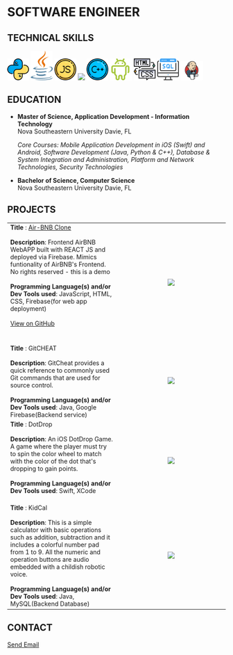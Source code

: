 # SOFTWARE ENGINEER 

## TECHNICAL SKILLS

<img src="images/reshot-icon-python-L432GEZMNS.svg" width="10%"/> <img src="images/java.svg" width="10%"/> <img src="images/reshot-icon-javascript-QPKNA94BZV.svg" width="10%"/> <img src="https://github.com/user-attachments/assets/94a12613-3202-4d23-9c15-23fc1ab6ffd0" width="10%"/> <img src="images/reshot-icon-cpp-K2ZLQP3RH8.svg" width="10%"/> <img src="images/reshot-icon-android-PRH35EK6VU.svg" width="10%"/> <img src="images/reshot-icon-coding-html.svg" width="10%"/>  <img src="images/reshot-icon-sql-server-KM3FTNEQ9X.svg" width="10%"/> <img src="images/jenkins.png" width="10%"/> <br>

## EDUCATION
-  **Master of Science, Application Development - Information Technology**<br>
    Nova Southeastern University Davie, FL <br>

    _Core Courses: Mobile Application Development in iOS (Swift) and Android, Software Development (Java, Python & C++), Database & System Integration and Administration, Platform and Network Technologies, Security Technologies_ <br>

-  **Bachelor of Science, Computer Science** <br>
  Nova Southeastern University Davie, FL<br>


## PROJECTS

<table> 
    <tr>
        <td valign="top" width="40%"> 
            <strong>Title </strong>: <a href="https://airbnb-clone-ab2ce.web.app">Air-BNB Clone</a> <br><br>
            <strong>Description</strong>: Frontend AirBNB WebAPP built with REACT JS and deployed via Firebase. Mimics funtionality of AirBNB's Frontend. No rights reserved - this is a demo<br><br> 
            <strong>Programming Language(s) and/or Dev Tools used</strong>: JavaScript, HTML, CSS, Firebase(for web app deployment)<br><br>
            <a href="https://github.com/crissyg/Airbnb-clone">View on GitHub</a> <br><br> 
            <br>
        </td>
        <td width="40%">
            <p align="center">
                <img src="images/airBNBClone.gif" width="100%" />
            </p>
        </td>
    </tr>
    <tr>
        <td valign="top"> 
            <strong>Title </strong>: GitCHEAT<br><br>
            <strong>Description</strong>: GitCheat provides a quick reference to commonly used Git commands that are used for source control.<br><br> 
            <strong>Programming Language(s) and/or Dev Tools used</strong>: Java, Google Firebase(Backend service)
        </td>
        <td>
            <p align="center">
                <img width="50%" src="images/AndroidAppGitCheat.gif" />
            </p>
        </td>
    </tr>
    <tr>
        <td valign="top"> 
            <strong>Title </strong>: DotDrop<br><br>
            <strong>Description</strong>: An iOS DotDrop Game. A game where the player must try to spin the color wheel to match with the color of the dot that's dropping to gain points.<br><br> 
            <strong>Programming Language(s) and/or Dev Tools used</strong>: Swift, XCode <br><br>
        </td>
        <td>
            <p align="center">
                <img width="50%" src="images/SimulatorScreenRecordingDotDrop.gif" />
            </p>
        </td>
    </tr>
    <tr>
        <td valign="top"> 
            <strong>Title </strong>: KidCal<br><br>
            <strong>Description</strong>: This is a simple calculator with basic operations such as addition, subtraction and it includes a colorful number pad from 1 to 9. All the numeric and operation buttons are audio embedded with a childish robotic voice. <br><br> 
            <strong>Programming Language(s) and/or Dev Tools used</strong>: Java, MySQL(Backend Database)
        </td>
        <td>
            <p align="center">
                <img width="50%" src="images/AndroidAppKidCal.gif"/>
            </p>
        </td>
    </tr>
</table>

## CONTACT
<p><a href="mailto:crissyg.tina@gmail.com">Send Email</a></p>
